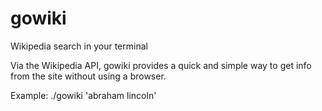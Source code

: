 # gowiki
Wikipedia search in your terminal

Via the Wikipedia API, gowiki provides a quick and simple way to get info from the site without using a browser.

Example:
    ./gowiki 'abraham lincoln'
